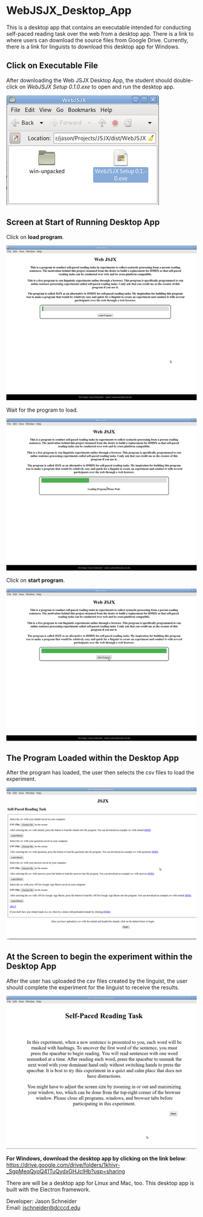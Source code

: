 # WebJSJX_Desktop_App
This is a desktop app that contains an executable intended for conducting self-paced reading task over the web from a desktop app. There is a link to where users can download the source files from Google Drive. Currently, there is a link for linguists to download this desktop app for Windows.
<h2>Click on Executable File</h2>
<p>After downloading the Web JSJX Desktop App, the student should double-click on <em>WebJSJX Setup 0.1.0.exe</em> to open and run the desktop app.</p>
<img src="https://raw.githubusercontent.com/JasonScottSchneider/WebJSJX_Desktop_App/master/1.png" />
<h2>Screen at Start of Running Desktop App</h2>
<p>Click on <strong>load program</strong>.</p>
<img src="https://raw.githubusercontent.com/JasonScottSchneider/WebJSJX_Desktop_App/master/2.png" />
<p>Wait for the program to load.</p>
<img src="https://raw.githubusercontent.com/JasonScottSchneider/WebJSJX_Desktop_App/master/3.png" />
<p>Click on <strong>start program</strong>.</p>
<img src="https://raw.githubusercontent.com/JasonScottSchneider/WebJSJX_Desktop_App/master/4.png" />
<br>
<h2>The Program Loaded within the Desktop App</h2>
<p>After the program has loaded, the user then selects the csv files to load the experiment.</p>
<img src="https://raw.githubusercontent.com/JasonScottSchneider/WebJSJX_Desktop_App/master/5.png" />
<br>
<h2>At the Screen to begin the experiment within the Desktop App</h2>
<p>After the user has uploaded the csv files created by the linguist, the user should complete the experiment for the linguist to receive the results.</p>
<img src="https://raw.githubusercontent.com/JasonScottSchneider/WebJSJX_Desktop_App/master/6.png" />
<br>

<strong>For Windows, download the desktop app by clicking on the link below</strong>:
https://drive.google.com/drive/folders/1khiyr-_SgpMeqQyoQ41TuQydxGHJcIHb?usp=sharing

<p>There are will be a desktop app for Linux and Mac, too. This desktop app is built with the Electron framework.</p>

Developer: Jason Schneider<br>
Email: jschneider@dcccd.edu
